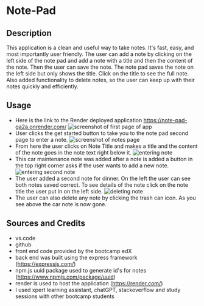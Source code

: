 # Note-Pad

## Description

This application is a clean and useful way to take notes. It's fast, easy, and most importantly user friendly. The user can add a note by clicking on the left side of the note pad and add a note with a title and then the content of the note. Then the user can save the note. The note pad saves the note on the left side but only shows the title. Click on the title to see the full note. Also added functionality to delete notes, so the user can keep up with their notes quickly and efficiently.

## Usage

- Here is the link to the Render deployed application https://note-pad-ga2a.onrender.com/
  ![screenshot of first page of app](</public/assets/images/Screenshot 2024-08-13 at 12.39.34 PM.png>)
- User clicks the get started button to take you to the note pad second page to enter a note.
  ![screenshot of notes page](</public/assets/images/Screenshot 2024-08-13 at 12.39.46 PM.png>)
- From here the user clicks on Note Title and makes a title and the content of the note goes in the note text right below it.
  ![entering note](</public/assets/images/Screenshot 2024-08-13 at 12.41.00 PM.png>)
- This car maintenance note was added after a note is added a button in the top right corner asks if the user wants to add a new note.
  ![entering second note](</public/assets/images/Screenshot 2024-08-13 at 12.42.16 PM.png>)
- The user added a second note for dinner. On the left the user can see both notes saved correct. To see details of the note click on the note title the user put in on the left side.
  ![deleting note](</public/assets/images/Screenshot 2024-08-13 at 12.42.30 PM.png>)
- The user can also delete any note by clicking the trash can icon. As you see above the car note is now gone.

## Sources and Credits

- vs.code
- github
- front end code provided by the bootcamp edX
- back end was built using the express framework (https://expressjs.com/)
- npm.js uuid package used to generate id's for notes (https://www.npmjs.com/package/uuid)
- render is used to host the application (https://render.com/)
- I used xpert learning assistant, chatGPT, stackoverflow and study sessions with other bootcamp students
